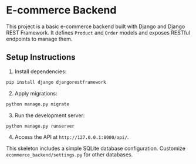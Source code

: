 # E-commerce Backend

This project is a basic e-commerce backend built with Django and Django REST Framework. It defines `Product` and `Order` models and exposes RESTful endpoints to manage them.

## Setup Instructions

1. Install dependencies:

```bash
pip install django djangorestframework
```

2. Apply migrations:

```bash
python manage.py migrate
```

3. Run the development server:

```bash
python manage.py runserver
```

4. Access the API at `http://127.0.0.1:8000/api/`.

This skeleton includes a simple SQLite database configuration. Customize `ecommerce_backend/settings.py` for other databases.
